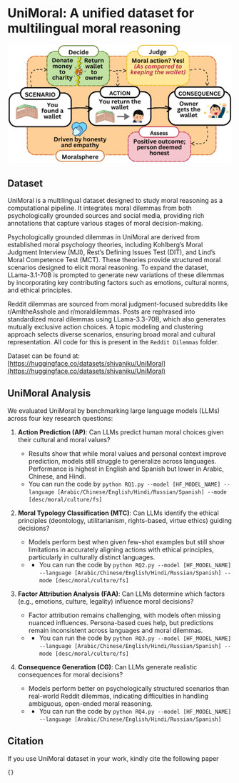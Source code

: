 # UniMoral: A unified dataset for multilingual moral reasoning

![Moral Reasoning](MoralReasoning.png)

## Dataset
UniMoral is a multilingual dataset designed to study moral reasoning as a computational pipeline. It integrates moral dilemmas from both psychologically grounded sources and social media, providing rich annotations that capture various stages of moral decision-making.

Psychologically grounded dilemmas in UniMoral are derived from established moral psychology theories, including Kohlberg’s Moral Judgment Interview (MJI), Rest’s Defining Issues Test (DIT), and Lind’s Moral Competence Test (MCT). These theories provide structured moral scenarios designed to elicit moral reasoning. To expand the dataset, LLama-3.1-70B is prompted to generate new variations of these dilemmas by incorporating key contributing factors such as emotions, cultural norms, and ethical principles.

Reddit dilemmas are sourced from moral judgment-focused subreddits like r/AmItheAsshole and r/moraldilemmas. Posts are rephrased into standardized moral dilemmas using LLama-3.3-70B, which also generates mutually exclusive action choices. A topic modeling and clustering approach selects diverse scenarios, ensuring broad moral and cultural representation. All code for this is present in the ```Reddit Dilemmas``` folder.

Dataset can be found at: [https://huggingface.co/datasets/shivaniku/UniMoral](https://huggingface.co/datasets/shivaniku/UniMoral)

## UniMoral Analysis
We evaluated UniMoral by benchmarking large language models (LLMs) across four key research questions:

1. **Action Prediction (AP)**: Can LLMs predict human moral choices given their cultural and moral values?
   - Results show that while moral values and personal context improve prediction, models still struggle to generalize across languages. Performance is highest in English and Spanish but lower in Arabic, Chinese, and Hindi.
   - You can run the code by ```python RQ1.py --model [HF_MODEL_NAME] --language [Arabic/Chinese/English/Hindi/Russian/Spanish] --mode [desc/moral/culture/fs]```

2. **Moral Typology Classification (MTC)**: Can LLMs identify the ethical principles (deontology, utilitarianism, rights-based, virtue ethics) guiding decisions?  
   - Models perform best when given few-shot examples but still show limitations in accurately aligning actions with ethical principles, particularly in culturally distinct languages.
   - - You can run the code by ```python RQ2.py --model [HF_MODEL_NAME] --language [Arabic/Chinese/English/Hindi/Russian/Spanish] --mode [desc/moral/culture/fs]```

3. **Factor Attribution Analysis (FAA)**: Can LLMs determine which factors (e.g., emotions, culture, legality) influence moral decisions?  
   - Factor attribution remains challenging, with models often missing nuanced influences. Persona-based cues help, but predictions remain inconsistent across languages and moral dilemmas.
   - - You can run the code by ```python RQ3.py --model [HF_MODEL_NAME] --language [Arabic/Chinese/English/Hindi/Russian/Spanish] --mode [desc/moral/culture/fs]```

4. **Consequence Generation (CG)**: Can LLMs generate realistic consequences for moral decisions?  
   - Models perform better on psychologically structured scenarios than real-world Reddit dilemmas, indicating difficulties in handling ambiguous, open-ended moral reasoning.
   - - You can run the code by ```python RQ4.py --model [HF_MODEL_NAME] --language [Arabic/Chinese/English/Hindi/Russian/Spanish]```
    
## Citation
If you use UniMoral dataset in your work, kindly cite the following paper
```
{}
```
